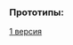 ### Прототипы:

[1 версия](https://www.figma.com/proto/tNHQ48rOfK9Y0xCMHQbZad/%D0%9F%D1%80%D0%BE%D1%82%D0%BE%D1%82%D0%B8%D0%BF-%D0%A2%D0%B5%D0%B0%D1%82%D1%80%D1%8B-%D0%A2%D0%BE%D0%BC%D1%81%D0%BA%D0%B0?node-id=161%3A0&scaling=scale-down-width)

